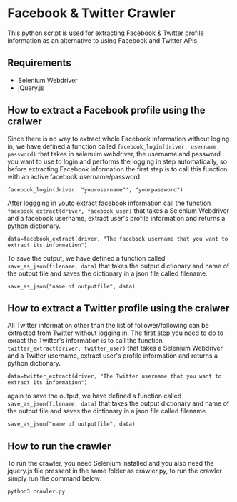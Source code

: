 # Facebook & Twitter Crawler
This python script is used for extracting Facebook & Twitter profile information as an alternative to using Facebook and Twitter APIs.

## Requirements
- Selenium Webdriver 
- jQuery.js


## How to extract a Facebook profile using the cralwer
Since there is no way to extract whole Facebook information without loging in, we have defined a function called `facebook_login(driver, username, password)` that takes in selenuim webdriver, the username and password you want to use to login and performs the logging in step automatically, so before extracting Facebook information the first step is to call this function with an active facebook username/password.

`facebook_login(driver, "yourusername"', "yourpassword")`

After loggging in youto extract facebook information call the function `facebook_extract(driver, facebook_user)` that takes a Selenium Webdriver and a facebook username, extract user's profile information and returns a python dictionary.

`data=facebook_extract(driver, "The facebook username that you want to extract its information")`

To save the output, we have defined a function called `save_as_json(filename, data)` that takes the output dictionary and name of the output file and saves the dictionary in a json file called filename.

`save_as_json("name of outputfile", data)`


## How to extract a Twitter profile using the cralwer
All Twitter information other than the list of follower/following can be extracted from Twitter without logging in. The first step you need to do to exract the Twitter's information is to call the function `twitter_extract(driver, twitter_user)` that takes a Selenium Webdriver and a Twitter username, extract user's profile information and returns a python dictionary.

`data=twitter_extract(driver, "The Twitter username that you want to extract its information")`

again to save the output, we have defined a function called `save_as_json(filename, data)` that takes the output dictionary and name of the output file and saves the dictionary in a json file called filename.

`save_as_json("name of outputfile", data)`

## How to run the crawler
To run the crawler, you need Selenium installed and you also need the jquery.js file pressent in the same folder as crawler.py, to run the crawler simply run the command below:

`python3 crawler.py`
